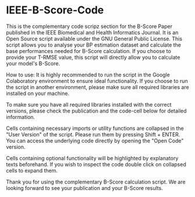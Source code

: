 # IEEE-B-Score-Code

This is the complementary code scripz section for the B-Score Paper published in the IEEE Biomedical and Health Informatics Journal. It is an Open Source script available under the GNU General Public License.
This script allows you to analyse your BP estimation dataset and calculate the base performances needed for B-Score calculation. If you choose to provide your T-RMSE value, this script will directly allow you to calculate your model's B-Score.

How to use:
It is highly recommended to run the script in the Google Colaboratory environment to ensure ideal functionality. If you choose to run the script in another environment, please make sure all required libraries are installed on your machine.

To make sure you have all required libraries installed with the correct versions, please check the publication and the code-cell below for detailed information.

Cells containing necessary imports or utility functions are collapsed in the "User Version" of the script. Please run them by pressing Shift + ENTER. You can access the underlying code directly by opening the "Open Code" version.

Cells containing optional functionality will be highlighted by explanatory texts beforehand. If you wish to inspect the code double click on collapsed cells to expand them.


Thank you for using the complementary B-Score calculation script. We are looking forward to see your publication and your B-Score results.
